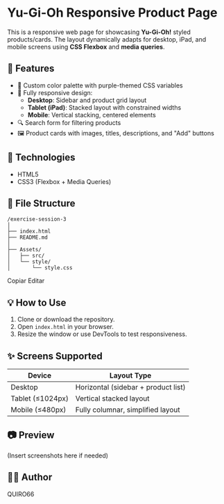 # Yu-Gi-Oh Responsive Product Page

This is a responsive web page for showcasing **Yu-Gi-Oh!** styled products/cards. The layout dynamically adapts for desktop, iPad, and mobile screens using **CSS Flexbox** and **media queries**.

## 🚀 Features

- 🎨 Custom color palette with purple-themed CSS variables
- 📱 Fully responsive design:
  - **Desktop**: Sidebar and product grid layout
  - **Tablet (iPad)**: Stacked layout with constrained widths
  - **Mobile**: Vertical stacking, centered elements
- 🔍 Search form for filtering products
- 🖼 Product cards with images, titles, descriptions, and "Add" buttons

## 🧱 Technologies

- HTML5
- CSS3 (Flexbox + Media Queries)

## 📁 File Structure
```
/exercise-session-3
│
├── index.html                
├── README.md                 
│
├── Assets/                   
│   ├── src/                  
│   └── style/
│       └── style.css  
```

Copiar
Editar

## 💡 How to Use

1. Clone or download the repository.
2. Open `index.html` in your browser.
3. Resize the window or use DevTools to test responsiveness.

## ✨ Screens Supported

| Device         | Layout Type         |
|----------------|---------------------|
| Desktop        | Horizontal (sidebar + product list) |
| Tablet (≤1024px) | Vertical stacked layout |
| Mobile (≤480px) | Fully columnar, simplified layout |

## 📷 Preview

(Insert screenshots here if needed)

## 🧑‍💻 Author

QUIRO66
